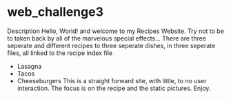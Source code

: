 # web_challenge3
Description
Hello, World! and welcome to my Recipes Website. Try not to be to taken back by all of the marvelous special effects...
There are three seperate and different recipes to three seperate dishes, in three seperate files, all linked to the recipe index file
- Lasagna
- Tacos
- Cheeseburgers
This is a straight forward site, with little, to no user interaction. The focus is on the recipe and the static pictures. Enjoy.